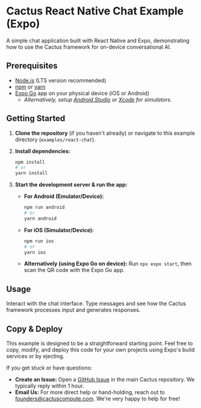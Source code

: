 # Cactus React Native Chat Example (Expo)

A simple chat application built with React Native and Expo, demonstrating how to use the Cactus framework for on-device conversational AI.

## Prerequisites

-   [Node.js](https://nodejs.org/) (LTS version recommended)
-   [npm](https://www.npmjs.com/) or [yarn](https://yarnpkg.com/)
-   [Expo Go](https://expo.dev/go) app on your physical device (iOS or Android)
    *   *Alternatively, setup [Android Studio](https://developer.android.com/studio) or [Xcode](https://developer.apple.com/xcode/) for simulators.* 

## Getting Started

1.  **Clone the repository** (if you haven't already) or navigate to this example directory (`examples/react-chat`).

2.  **Install dependencies:**
    ```bash
    npm install
    # or
    yarn install
    ```

3.  **Start the development server & run the app:**

    *   **For Android (Emulator/Device):**
        ```bash
        npm run android
        # or
        yarn android
        ```
    *   **For iOS (Simulator/Device):**
        ```bash
        npm run ios
        # or
        yarn ios
        ```
    *   **Alternatively (using Expo Go on device):**
        Run `npx expo start`, then scan the QR code with the Expo Go app.

## Usage

Interact with the chat interface. Type messages and see how the Cactus framework processes input and generates responses.

## Copy & Deploy

This example is designed to be a straightforward starting point. Feel free to copy, modify, and deploy this code for your own projects using Expo's build services or by ejecting.

If you get stuck or have questions:
*   **Create an Issue:** Open a [GitHub Issue](https://github.com/cactus-compute/cactus/issues) in the main Cactus repository. We typically reply within 1 hour.
*   **Email Us:** For more direct help or hand-holding, reach out to founders@cactuscompute.com. We're very happy to help for free!
